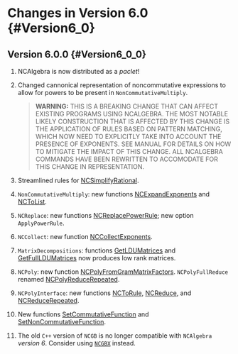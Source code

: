 # Changes in Version 6.0 {#Version6_0}

## Version 6.0.0 {#Version6_0_0}

1. NCAlgebra is now distributed as a *paclet*!
2. Changed cannonical representation of noncommutative expressions to
   allow for powers to be present in `NonCommutativeMultiply`.

   > **WARNING:** THIS IS A BREAKING CHANGE THAT CAN AFFECT EXISTING
   > PROGRAMS USING NCALGEBRA. THE MOST NOTABLE LIKELY CONSTRUCTION THAT
   > IS AFFECTED BY THIS CHANGE IS THE APPLICATION OF RULES BASED ON
   > PATTERN MATCHING, WHICH NOW NEED TO EXPLICITLY TAKE INTO ACCOUNT
   > THE PRESENCE OF EXPONENTS. SEE MANUAL FOR DETAILS ON HOW TO
   > MITIGATE THE IMPACT OF THIS CHANGE. ALL NCALGEBRA COMMANDS HAVE
   > BEEN REWRITTEN TO ACCOMODATE FOR THIS CHANGE IN REPRESENTATION.

3. Streamlined rules for [NCSimplifyRational](#NCSimplifyRational).
4. `NonCommutativeMultiply`: new functions
   [NCExpandExponents](#NCExpandExponents) and [NCToList](#NCToList). 
5. `NCReplace`: new functions
   [NCReplacePowerRule](#NCReplacePowerRule); new option
   `ApplyPowerRule`.
6. `NCCollect`: new function [NCCollectExponents](#NCCollectExponents).
7. `MatrixDecompositions`: functions [GetLDUMatrices](#GetLDUMatrices)
   and [GetFullLDUMatrices](#GetFullLDUMatrices) now produces low rank
   matrices. 
8. `NCPoly`: new function
   [NCPolyFromGramMatrixFactors](#NCPolyFromGramMatrixFactors).
   `NCPolyFullReduce`
   renamed [NCPolyReduceRepeated](#NCPolyReduceRepeated).
9. `NCPolyInterface`: new functions [NCToRule](#NCToRule),
   [NCReduce](#NCReduce), and [NCReduceRepeated](#NCReduceRepeated).
10. New functions [SetCommutativeFunction](#SetCommutativeFunction)
    and [SetNonCommutativeFunction](#SetNonCommutativeFunction).
11. The old `C++` version of `NCGB` is no longer compatible with
    `NCAlgebra` *version 6*. Consider using [`NCGBX`](#PackageNCGBX)
    instead.
